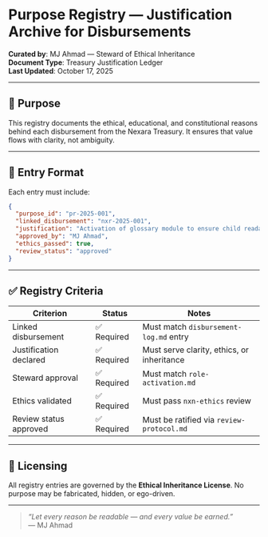 # Purpose Registry — Justification Archive for Disbursements

**Curated by**: MJ Ahmad — Steward of Ethical Inheritance  
**Document Type**: Treasury Justification Ledger  
**Last Updated**: October 17, 2025

---

## 🧭 Purpose

This registry documents the ethical, educational, and constitutional reasons behind each disbursement from the Nexara Treasury. It ensures that value flows with clarity, not ambiguity.

---

## 📘 Entry Format

Each entry must include:

```json
{
  "purpose_id": "pr-2025-001",
  "linked_disbursement": "nxr-2025-001",
  "justification": "Activation of glossary module to ensure child readability across all documentation.",
  "approved_by": "MJ Ahmad",
  "ethics_passed": true,
  "review_status": "approved"
}
```

---

## ✅ Registry Criteria

| Criterion               | Status     | Notes                                           |
|-------------------------|------------|--------------------------------------------------|
| Linked disbursement     | ✅ Required | Must match `disbursement-log.md` entry          |
| Justification declared  | ✅ Required | Must serve clarity, ethics, or inheritance       |
| Steward approval        | ✅ Required | Must match `role-activation.md`                 |
| Ethics validated        | ✅ Required | Must pass `nxn-ethics` review                   |
| Review status approved  | ✅ Required | Must be ratified via `review-protocol.md`       |

---

## 🔐 Licensing

All registry entries are governed by the **Ethical Inheritance License**. No purpose may be fabricated, hidden, or ego-driven.

---

> _“Let every reason be readable — and every value be earned.”_  
> — MJ Ahmad


